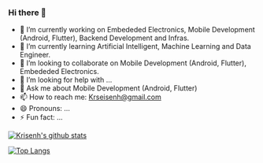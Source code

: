 ### Hi there 👋

- 🔭 I’m currently working on Embededed Electronics, Mobile Development (Android, Flutter), Backend Development and Infras.
- 🌱 I’m currently learning Artificial Intelligent, Machine Learning and Data Engineer.
- 👯 I’m looking to collaborate on Mobile Development (Android, Flutter), Embededed Electronics.
- 🤔 I’m looking for help with ...
- 💬 Ask me about Mobile Development (Android, Flutter)
- 📫 How to reach me: Krseisenh@gmail.com
- 😄 Pronouns: ...
- ⚡ Fun fact: ...

[![Krisenh's github stats](https://github-readme-stats.vercel.app/api?username=3lVv0w)](https://github.com/anuraghazra/github-readme-stats)

[![Top Langs](https://github-readme-stats.vercel.app/api/top-langs/?username=3lVv0w)](https://github.com/anuraghazra/github-readme-stats)
